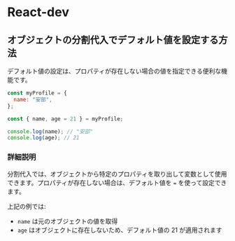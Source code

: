 # React-dev

## オブジェクトの分割代入でデフォルト値を設定する方法

デフォルト値の設定は、プロパティが存在しない場合の値を指定できる便利な機能です。

```javascript
const myProfile = {
  name: "安部",
};

const { name, age = 21 } = myProfile;

console.log(name); // "安部"
console.log(age); // 21
```

### 詳細説明

分割代入では、オブジェクトから特定のプロパティを取り出して変数として使用できます。プロパティが存在しない場合は、デフォルト値を `=` を使って設定できます。

上記の例では:

- `name` は元のオブジェクトの値を取得
- `age` はオブジェクトに存在しないため、デフォルト値の 21 が適用されます
